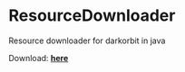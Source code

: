 # ResourceDownloader

Resource downloader for darkorbit in java

Download: **[here][link]**

[link]: https://github.com/Punikekk/ResourceDownloader/releases/download/1.0/ResourceDownloader.zip